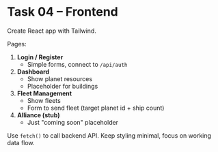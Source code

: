 # Task 04 – Frontend

Create React app with Tailwind.

Pages:
1. **Login / Register**
   - Simple forms, connect to `/api/auth`
2. **Dashboard**
   - Show planet resources
   - Placeholder for buildings
3. **Fleet Management**
   - Show fleets
   - Form to send fleet (target planet id + ship count)
4. **Alliance (stub)**
   - Just "coming soon" placeholder

Use `fetch()` to call backend API.
Keep styling minimal, focus on working data flow.
